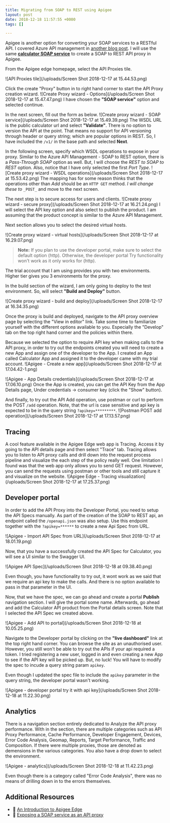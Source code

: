 ```yaml
---
title: Migrating from SOAP to REST using Apigee
layout: post
date: 2018-12-18 11:57:55 +0000
tags: []

---
```

Apigee is another option for converting your SOAP services to a RESTful API. I covered Azure API management in [another blog post](https://chekkan.com/migrating-from-soap-to-rest-using-azure-api-management). I will use the same [**calculator SOAP service**](http://www.dneonline.com/calculator.asmx?wsdl) to create a SOAP to REST API proxy in Apigee.

From the Apigee edge homepage, select the API Proxies tile.

![API Proxies tile](/uploads/Screen Shot 2018-12-17 at 15.44.53.png)

Click the create "Proxy" button in to right hand corner to start the API Proxy creation wizard.
![Create Proxy wizard - Options](/uploads/Screen Shot 2018-12-17 at 15.47.47.png)
I have chosen the **"SOAP service"** option and selected continue.

In the next screen, fill out the form as below.
![Create proxy wizard - SOAP service](/uploads/Screen Shot 2018-12-17 at 15.49.39.png)
The WSDL URL is the public calculator url and select **"Validate"**. There is no option to version the API at the point. That means no support for API versioning through header or query string; which are popular options in REST. So, I have included the `/v1/` in the base path and selected **Next**.

In the following screen, specify which WSDL operations to expose in your proxy. Similar to the Azure API Management - SOAP to REST option, there is a _Pass-Through SOAP_ option as well. But, I will choose the _REST to SOAP to REST_ option. Also, notice that I have only selected the first _Port Type_.
![Create proxy wizard - WSDL operations](/uploads/Screen Shot 2018-12-17 at 15.53.42.png)
The mapping has for some reason thinks that the operations other than _Add_ should be an `HTTP GET` method. _I will change these to_ `_POST_` and move to the next screen.

The next step is to secure access for users and clients.
![Create proxy wizard - secure proxy](/uploads/Screen Shot 2018-12-17 at 16.21.24.png)
I will select the API key option and also select to publish the product. I am assuming that the product concept is similar to the Azure API Management.

Next section allows you to select the desired virtual hosts.

![Create proxy wizard - virtual hosts](/uploads/Screen Shot 2018-12-17 at 16.29.07.png)

> **Note:** If you plan to use the developer portal, make sure to select the default option (http). Otherwise, the developer portal Try functionality won't work as it only works for (http).

The trial account that I am using provides you with two environments. Higher tier gives you 3 environments for the proxy.

In the build section of the wizard, I am only going to deploy to the test environment. So, will select **"Build and Deploy"** button.

![Create proxy wizard - build and deploy](/uploads/Screen Shot 2018-12-17 at 16.34.35.png)

Once the proxy is build and deployed, navigate to the API proxy overview page by selecting the "View in editor" link. Take some time to familiarize yourself with the different options available to you. Especially the "Develop" tab on the top right hand corner and the policies within there.

Because we selected the option to require API key when making calls to the API proxy, in order to try out the endpoints created you will need to create a new App and assign one of the developer to the App. I created an App called Calculator App and assigned it to the developer came with my trial account.
![Apigee - Create a new app](/uploads/Screen Shot 2018-12-17 at 17.04.42-1.png)

![Apigee - App Details credentials](/uploads/Screen Shot 2018-12-17 at 17.06.10.png)
Once the App is created, you can get the API Key from the App Details page, Under credentials -> consumer key (click the "Show" button).

And finally, to try out the API Add operation, use postman or curl to perform the POST `/add` operation. Note, that the url is case sensitive and api key is expected to be in the query string `?apikey=*********`.
![Postman POST add operation](/uploads/Screen Shot 2018-12-17 at 17.13.57.png)

## Tracing

A cool feature available in the Apigee Edge web app is Tracing. Access it by going to the API details page and then select "Trace" tab. Tracing allows you to listen to API proxy calls and drill down into the request process pipeline and visualize the each step of the policy really well. One limitation I found was that the web app only allows you to send GET request. However, you can send the requests using postman or other tools and still capture it and visualize on the website.
![Apigee Edge - Tracing visualization](/uploads/Screen Shot 2018-12-17 at 17.25.37.png)

## Developer portal

In order to add the API Proxy into the Developer Portal, you need to setup the API Specs manually. As part of the creation of the SOAP to REST api, an endpoint called the `/openapi.json` was also setup. Use this endpoint together with the `?apikey=******` to create a new Api Spec from URL.

![Apigee - Import API Spec from URL](/uploads/Screen Shot 2018-12-17 at 18.01.19.png)

Now, that you have a successfully created the API Spec for Calculator, you will see a UI similar to the Swagger UI.

![Apigee API Spec](/uploads/Screen Shot 2018-12-18 at 09.38.40.png)

Even though, you have functionality to try out, it wont work as we said that we require an api key to make the calls. And there is no option available to pass in that parameter in the UI.

Now, that we have the spec, we can go ahead and create a portal **Publish** navigation section. I will give the portal some name. Afterwards, go ahead and add the Calculator API product from the Portal details screen. Note that I selected the API Spec we created above.

![Apigee - Add API to portal](/uploads/Screen Shot 2018-12-18 at 10.05.25.png)

Navigate to the Developer portal by clicking on the **"live dashboard"** link at the top right hand corner. You can browse the site as an unauthorised user. However, you still won't be able to try out the APIs if your api required a token. I tried registering a new user, logged in and even creating a new App to see if the API key will be picked up. But, no luck! You will have to modify the spec to incude a query string param `apikey`.

Even though I updated the spec file to include the `apikey` parameter in the query string, the developer portal wasn't working.

![Apigee - developer portal try it with api key](/uploads/Screen Shot 2018-12-18 at 11.22.30.png)

## Analytics

There is a navigation section entirely dedicated to Analyze the API proxy performance. With in the section, there are multiple categories such as API Proxy Performance, Cache Performance, Developer Engagement, Devices, Error Code Analysis, Geomap, Reports, Target Performance, Traffic and Composition. If there were multiple proxies, those are denoted as demensions in the various categories. You also have a drop down to select the environment.

![Apigee - analytics](/uploads/Screen Shot 2018-12-18 at 11.42.23.png)

Even though there is a category called "Error Code Analysis", there was no means of drilling down in to the errors themselves.

## Additional Resources

* 🎥 [An Introduction to Apigee Edge](https://youtu.be/jWwmWvhI40Q)
* 🔗 [Exposing a SOAP service as an API proxy
  ](https://docs.apigee.com/api-platform/develop/exposing-soap-service-api-proxy)